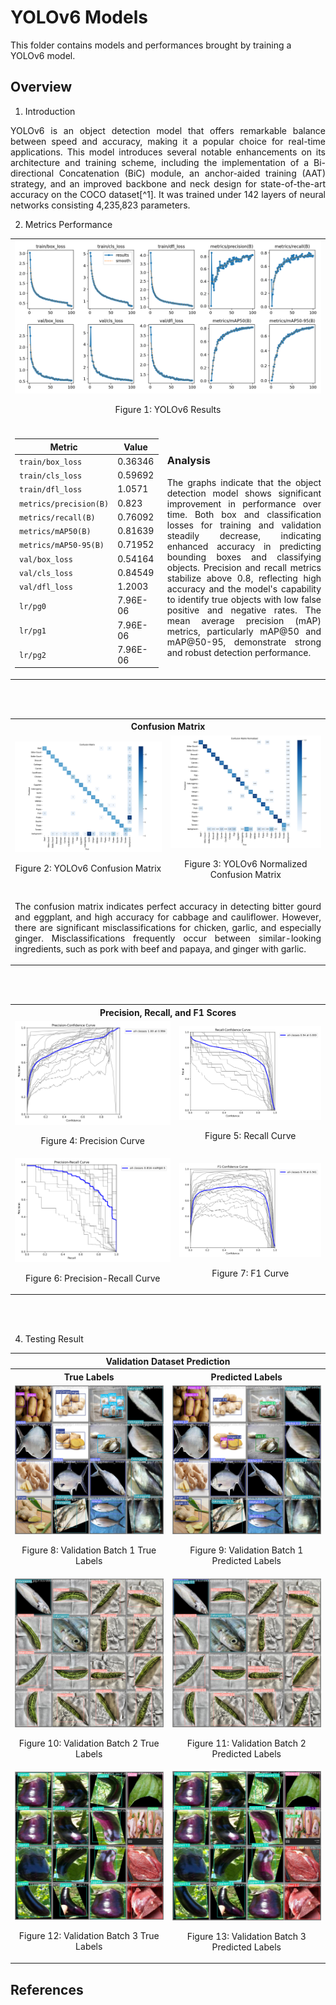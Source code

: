 # YOLOv6 Models

This folder contains models and performances brought by training a YOLOv6 model.

## Overview
1. Introduction
<p align="justify"> YOLOv6 is an object detection model that offers remarkable balance between speed and accuracy, making it a popular choice for real-time applications. This model introduces several notable enhancements on its architecture and training scheme, including the implementation of a Bi-directional Concatenation (BiC) module, an anchor-aided training (AAT) strategy, and an improved backbone and neck design for state-of-the-art accuracy on the COCO dataset[^1]. It was trained under 142 layers of neural networks consisting 4,235,823 parameters.</p>

2. Metrics Performance
<table>
   <tr>
      <td colspan = 10>
         <img src = "https://github.com/vrsp11603/CPE313_CPE32S8_Group2_Final-Project_Recipe-Recommendation-System/blob/main/YOLOv6%20Models/results.png">
         <p align="center"> Figure 1: YOLOv6 Results </p>
      </td>
   </tr>
   
   <tr><td colspan = 10></td></tr>
   
  <tr>
    <td>

| Metric                  | Value    |
|-------------------------|----------|
| `train/box_loss`        | 0.36346  |
| `train/cls_loss`        | 0.59692  |
| `train/dfl_loss`        | 1.0571   |
| `metrics/precision(B)`  | 0.823    |
| `metrics/recall(B)`     | 0.76092  |
| `metrics/mAP50(B)`      | 0.81639  |
| `metrics/mAP50-95(B)`   | 0.71952  |
| `val/box_loss`          | 0.54164  |
| `val/cls_loss`          | 0.84549  |
| `val/dfl_loss`          | 1.2003   |
| `lr/pg0`                | 7.96E-06 |
| `lr/pg1`                | 7.96E-06 |
| `lr/pg2`                | 7.96E-06 |

   </td>
   <td>

### Analysis
<p align = 'justify'>
        The graphs indicate that the object detection model shows significant improvement in performance over time. Both box and classification losses for training and validation steadily decrease, indicating enhanced accuracy in predicting bounding boxes and classifying objects. Precision and recall metrics stabilize above 0.8, reflecting high accuracy and the model's capability to identify true objects with low false positive and negative rates. The mean average precision (mAP) metrics, particularly mAP@50 and mAP@50-95, demonstrate strong and robust detection performance. 
</p>
   </td>
  </tr>

</table>

<br></br>

<table>
   <tr>
      <th colspan = "2">
         Confusion Matrix
      </th>
   </tr>

   <tr>
      <td>
         <img src = "https://github.com/vrsp11603/CPE313_CPE32S8_Group2_Final-Project_Recipe-Recommendation-System/blob/main/YOLOv6%20Models/confusion_matrix.png">
         <p align="center"> Figure 2: YOLOv6 Confusion Matrix </p>
   </td>
      
   <td>
         <img src = "https://github.com/vrsp11603/CPE313_CPE32S8_Group2_Final-Project_Recipe-Recommendation-System/blob/main/YOLOv6%20Models/confusion_matrix_normalized.png">
         <p align="center"> Figure 3: YOLOv6 Normalized Confusion Matrix </p>
   </td>
   </tr>
   <tr>
      <td colspan = "2">
         <p align = 'justify'>
   The confusion matrix indicates perfect accuracy in detecting bitter gourd and eggplant, and high accuracy for cabbage and cauliflower. However, there are significant misclassifications for chicken, garlic, and especially ginger. Misclassifications frequently occur between similar-looking ingredients, such as pork with beef and papaya, and ginger with garlic.
         </p>
      </td>
   </tr>
</table>

<br></br>

<table>
   <tr>
      <th colspan = "2">
         Precision, Recall, and F1 Scores
      </th>
   </tr>

   <tr>
      <td>
         <img src = "https://github.com/vrsp11603/CPE313_CPE32S8_Group2_Final-Project_Recipe-Recommendation-System/blob/main/YOLOv6%20Models/P_curve.png">
         <p align="center"> Figure 4: Precision Curve </p>
   </td>
      
   <td>
         <img src = "https://github.com/vrsp11603/CPE313_CPE32S8_Group2_Final-Project_Recipe-Recommendation-System/blob/main/YOLOv6%20Models/R_curve.png">
         <p align="center"> Figure 5: Recall Curve </p>
   </td>
   </tr>

   <tr>
      <td>
         <img src = "https://github.com/vrsp11603/CPE313_CPE32S8_Group2_Final-Project_Recipe-Recommendation-System/blob/main/YOLOv6%20Models/PR_curve.png">
         <p align="center"> Figure 6: Precision-Recall Curve </p>
   </td>
      
   <td>
         <img src = "https://github.com/vrsp11603/CPE313_CPE32S8_Group2_Final-Project_Recipe-Recommendation-System/blob/main/YOLOv6%20Models/F1_curve.png">
         <p align="center"> Figure 7: F1 Curve </p>
   </td>
   </tr>
   
</table>

<br></br>

4. Testing Result
<table>
   <tr>
      <th colspan = "2">
         Validation Dataset Prediction
      </th>
   </tr>

   <tr>
      <th>
         True Labels
      </th>
      <th>
         Predicted Labels
      </th>
   </tr>

   <tr>
      <td>
         <img src = "https://github.com/vrsp11603/CPE313_CPE32S8_Group2_Final-Project_Recipe-Recommendation-System/blob/main/YOLOv6%20Models/val_batch0_labels.jpg">
         <p align="center"> Figure 8: Validation Batch 1 True Labels </p>
      </td>
      
   <td>
         <img src = "https://github.com/vrsp11603/CPE313_CPE32S8_Group2_Final-Project_Recipe-Recommendation-System/blob/main/YOLOv6%20Models/val_batch0_pred.jpg">
         <p align="center"> Figure 9: Validation Batch 1 Predicted Labels </p>
      </td>
   </tr>

   <tr>
      <td>
         <img src = "https://github.com/vrsp11603/CPE313_CPE32S8_Group2_Final-Project_Recipe-Recommendation-System/blob/main/YOLOv6%20Models/val_batch1_labels.jpg">
         <p align="center"> Figure 10: Validation Batch 2 True Labels </p>
      </td>
      
   <td>
         <img src = "https://github.com/vrsp11603/CPE313_CPE32S8_Group2_Final-Project_Recipe-Recommendation-System/blob/main/YOLOv6%20Models/val_batch1_pred.jpg">
         <p align="center"> Figure 11: Validation Batch 2 Predicted Labels </p>
      </td>
   </tr>

   <tr>
      <td>
         <img src = "https://github.com/vrsp11603/CPE313_CPE32S8_Group2_Final-Project_Recipe-Recommendation-System/blob/main/YOLOv6%20Models/val_batch2_labels.jpg">
         <p align="center"> Figure 12: Validation Batch 3 True Labels </p>
      </td>
      
   <td>
         <img src = "https://github.com/vrsp11603/CPE313_CPE32S8_Group2_Final-Project_Recipe-Recommendation-System/blob/main/YOLOv6%20Models/val_batch2_pred.jpg">
         <p align="center"> Figure 13: Validation Batch 3 Predicted Labels </p>
      </td>
   </tr>
</table>

## References

[^1]:https://docs.ultralytics.com/models/yolov6/

